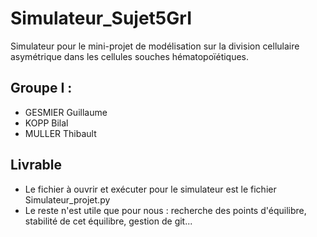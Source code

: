 # Simulateur_Sujet5GrI

Simulateur pour le mini-projet de modélisation sur la division cellulaire asymétrique dans les cellules souches hématopoïétiques.

## Groupe I :

* GESMIER Guillaume
* KOPP Bilal
* MULLER Thibault

## Livrable

* Le fichier à ouvrir et exécuter pour le simulateur est le fichier Simulateur_projet.py
* Le reste n'est utile que pour nous : recherche des points d'équilibre, stabilité de cet équilibre, gestion de git...